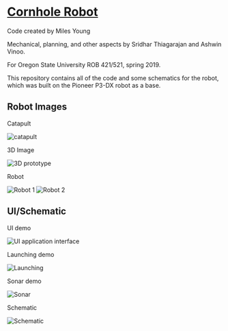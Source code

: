 # [Cornhole Robot](https://sites.google.com/view/advanced-robotics-team-13/home)

Code created by Miles Young

Mechanical, planning, and other aspects by Sridhar Thiagarajan and Ashwin Vinoo.

For Oregon State University ROB 421/521, spring 2019.

This repository contains all of the code and some schematics for the robot, which was built on the Pioneer P3-DX robot as a base.

## Robot Images

Catapult

![catapult](https://user-images.githubusercontent.com/10273995/66241697-769ccc80-e6b4-11e9-9a8b-a6163051fe13.png)

3D Image

![3D prototype](https://user-images.githubusercontent.com/10273995/66241586-43f2d400-e6b4-11e9-9e96-78835701c3eb.png)

Robot

![Robot 1](https://user-images.githubusercontent.com/10273995/66241764-a21fb700-e6b4-11e9-8986-49fc4554fb28.jpg)
![Robot 2](https://user-images.githubusercontent.com/10273995/66241793-b368c380-e6b4-11e9-8551-4361d78eaa32.jpg)

## UI/Schematic

UI demo

![UI application interface](https://user-images.githubusercontent.com/10273995/66241848-e14e0800-e6b4-11e9-884d-53417e59a37e.jpg)

Launching demo

![Launching](https://user-images.githubusercontent.com/10273995/66241846-e0b57180-e6b4-11e9-8af3-7fda18800037.gif)

Sonar demo

![Sonar](https://user-images.githubusercontent.com/10273995/66241844-e0b57180-e6b4-11e9-875a-569e38a6b048.gif)

Schematic

![Schematic](https://user-images.githubusercontent.com/10273995/66241845-e0b57180-e6b4-11e9-945b-cfb7dfbfe611.png)
